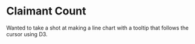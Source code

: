 # Claimant Count

Wanted to take a shot at making a line chart with a tooltip that follows the cursor using D3.

